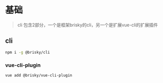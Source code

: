 # 基础
> cli 包含2部分，一个是框架brisky的cli，另一个是扩展vue-cli的扩展插件

## cli
``` bash
npm i -g @brisky/cli
```

### vue-cli-plugin

``` bash
vue add @brisky/vue-cli-plugin
```

